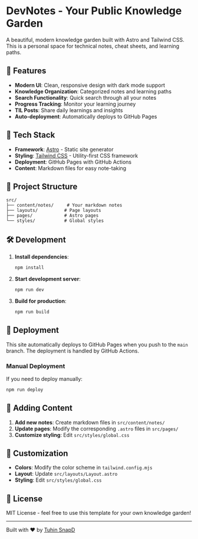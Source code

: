 # DevNotes - Your Public Knowledge Garden

A beautiful, modern knowledge garden built with Astro and Tailwind CSS. This is a personal space for technical notes, cheat sheets, and learning paths.

## 🌟 Features

- **Modern UI**: Clean, responsive design with dark mode support
- **Knowledge Organization**: Categorized notes and learning paths
- **Search Functionality**: Quick search through all your notes
- **Progress Tracking**: Monitor your learning journey
- **TIL Posts**: Share daily learnings and insights
- **Auto-deployment**: Automatically deploys to GitHub Pages

## 🚀 Tech Stack

- **Framework**: [Astro](https://astro.build/) - Static site generator
- **Styling**: [Tailwind CSS](https://tailwindcss.com/) - Utility-first CSS framework
- **Deployment**: GitHub Pages with GitHub Actions
- **Content**: Markdown files for easy note-taking

## 📁 Project Structure

```
src/
├── content/notes/     # Your markdown notes
├── layouts/          # Page layouts
├── pages/            # Astro pages
└── styles/           # Global styles
```

## 🛠️ Development

1. **Install dependencies**:
   ```bash
   npm install
   ```

2. **Start development server**:
   ```bash
   npm run dev
   ```

3. **Build for production**:
   ```bash
   npm run build
   ```

## 🚀 Deployment

This site automatically deploys to GitHub Pages when you push to the `main` branch. The deployment is handled by GitHub Actions.

### Manual Deployment

If you need to deploy manually:

```bash
npm run deploy
```

## 📝 Adding Content

1. **Add new notes**: Create markdown files in `src/content/notes/`
2. **Update pages**: Modify the corresponding `.astro` files in `src/pages/`
3. **Customize styling**: Edit `src/styles/global.css`

## 🎨 Customization

- **Colors**: Modify the color scheme in `tailwind.config.mjs`
- **Layout**: Update `src/layouts/Layout.astro`
- **Styling**: Edit `src/styles/global.css`

## 📄 License

MIT License - feel free to use this template for your own knowledge garden!

---

Built with ❤️ by [Tuhin SnapD](https://github.com/Tuhin-SnapD)
